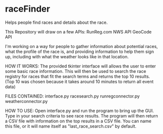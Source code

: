 # raceFinder
Helps people find races and details about the race.

This Repository will draw on a few APIs:
RunReg.com
NWS API
GeoCode API

I'm working on a way for people to gather information about potential races, what the profile of the race is, and providing information to help them sign up, including with what the weather looks like in that location.

HOW IT WORKS:
The provided tkinter interface will allows the user to enter some basic race information. This will then be used to search the race registry for races that fit the search terms and returns the top 10 results. (Top 10 was chosen because it takes around 10 minutes to return all event data)

FILES CONTAINED:
interface.py
racesearch.py
runregconnector.py
weatherconnector.py

HOW TO USE:
Open interface.py and run the program to bring up the GUI. Type in your search criteria to see race results. The program will then return a CSV file with information on the top results in a CSV file. You can name this file, or it will name itself as "last_race_search.csv" by default.
